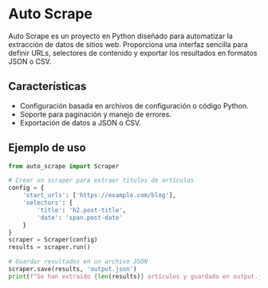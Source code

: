 # Auto Scrape

Auto Scrape es un proyecto en Python diseñado para automatizar la extracción de datos de sitios web. Proporciona una interfaz sencilla para definir URLs, selectores de contenido y exportar los resultados en formatos JSON o CSV.

## Características

- Configuración basada en archivos de configuración o código Python.
- Soporte para paginación y manejo de errores.
- Exportación de datos a JSON o CSV.

## Ejemplo de uso
```python
from auto_scrape import Scraper

# Crear un scraper para extraer títulos de artículos
config = {
    'start_urls': ['https://example.com/blog'],
    'selectors': {
        'title': 'h2.post-title',
        'date': 'span.post-date'
    }
}
scraper = Scraper(config)
results = scraper.run()

# Guardar resultados en un archivo JSON
scraper.save(results, 'output.json')
print(f"Se han extraído {len(results)} artículos y guardado en output.json")
```
